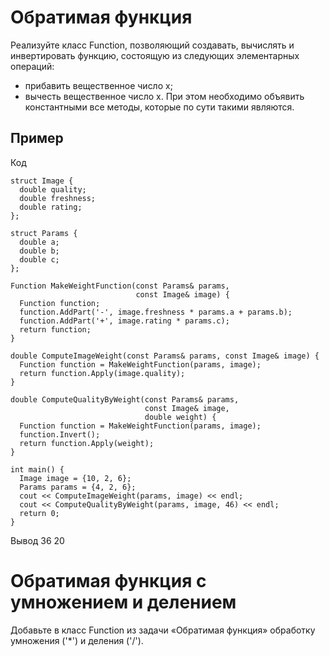 # Обратимая функция

Реализуйте класс Function, позволяющий создавать, вычислять и инвертировать функцию, состоящую из следующих элементарных операций:
* прибавить вещественное число x;
* вычесть вещественное число x.
При этом необходимо объявить константными все методы, которые по сути такими являются.

## Пример
Код
```
struct Image {
  double quality;
  double freshness;
  double rating;
};

struct Params {
  double a;
  double b;
  double c;
};

Function MakeWeightFunction(const Params& params,
                            const Image& image) {
  Function function;
  function.AddPart('-', image.freshness * params.a + params.b);
  function.AddPart('+', image.rating * params.c);
  return function;
}

double ComputeImageWeight(const Params& params, const Image& image) {
  Function function = MakeWeightFunction(params, image);
  return function.Apply(image.quality);
}

double ComputeQualityByWeight(const Params& params,
                              const Image& image,
                              double weight) {
  Function function = MakeWeightFunction(params, image);
  function.Invert();
  return function.Apply(weight);
}

int main() {
  Image image = {10, 2, 6};
  Params params = {4, 2, 6};
  cout << ComputeImageWeight(params, image) << endl;
  cout << ComputeQualityByWeight(params, image, 46) << endl;
  return 0;
}
```

Вывод
36
20

# Обратимая функция с умножением и делением

Добавьте в класс Function из задачи «Обратимая функция» обработку умножения ('*') и деления ('/'). 